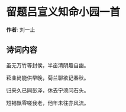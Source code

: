 # 留题吕宣义知命小园一首

**作者**: 刘一止

## 诗词内容

虽无万竹等封侯，半亩清阴趣自幽。

菘韭尚能供早晚，菊兰聊欲记春秋。

归来久已同彭泽，休去宁须问石头。

短褐飘零嗟我老，他年未往亦风流。

